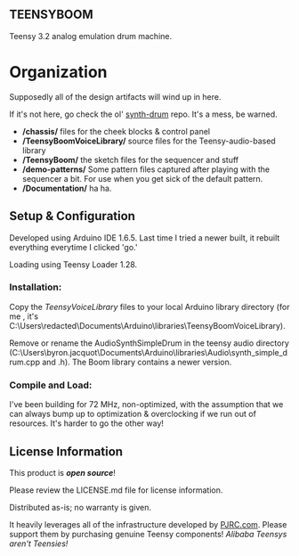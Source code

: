 TEENSYBOOM
---
Teensy 3.2 analog emulation drum machine.

# Organization

Supposedly all of the design artifacts will wind up in here.

If it's not here, go check the ol' [synth-drum]() repo.  It's a mess, be warned.

* **/chassis/** files for the cheek blocks & control panel
* **/TeensyBoomVoiceLibrary/** source files for the Teensy-audio-based library
* **/TeensyBoom/** the sketch files for the sequencer and stuff
* **/demo-patterns/** Some pattern files captured after playing with the sequencer a bit.  For use when you get sick of the default pattern.
* **/Documentation/** ha ha.  

## Setup & Configuration

Developed using Arduino IDE 1.6.5.  Last time I tried a newer built, it rebuilt everything everytime I clicked 'go.'

Loading using Teensy Loader 1.28.

### Installation:

Copy the _TeensyVoiceLibrary_ files to your local Arduino library directory (for me , it's C:\Users\redacted\Documents\Arduino\libraries\TeensyBoomVoiceLibrary).

Remove or rename the AudioSynthSimpleDrum in the teensy audio directory (C:\Users\byron.jacquot\Documents\Arduino\libraries\Audio\synth_simple_drum.cpp and .h).  The Boom library contains a newer version.

### Compile and Load:

I've been building for 72 MHz, non-optimized, with the assumption that we can always bump up to optimization & overclocking if we run out of resources.  It's harder to go the other way!




License Information
-------------------

This product is _**open source**_!

Please review the LICENSE.md file for license information.

Distributed as-is; no warranty is given.

It heavily leverages all of the infrastructure developed by [PJRC.com](PJRC.com).  Please support them by purchasing genuine Teensy components!  _Alibaba Teensys aren't Teensies!_

